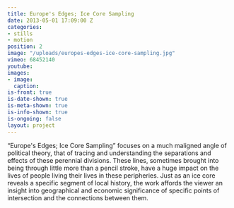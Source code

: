 ```yaml
---
title: Europe's Edges; Ice Core Sampling
date: 2013-05-01 17:09:00 Z
categories:
- stills
- motion
position: 2
image: "/uploads/europes-edges-ice-core-sampling.jpg"
vimeo: 68452140
youtube: 
images:
- image: 
  caption: 
is-front: true
is-date-shown: true
is-meta-shown: true
is-info-shown: true
is-ongoing: false
layout: project
---
```


“Europe's Edges; Ice Core Sampling” focuses on a much maligned angle of political theory, that of tracing and understanding the separations and effects of these perennial divisions. These lines, sometimes brought into being through little more than a pencil stroke, have a huge impact on the lives of people living their lives in these peripheries. Just as an ice core reveals a specific segment of local history, the work affords the viewer an insight into geographical and economic significance of specific points of intersection and the connections between them. 